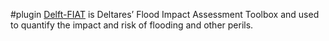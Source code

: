 #plugin 
[Delft-FIAT](https://publicwiki.deltares.nl/display/DFIAT/Delft-FIAT+Home) is Deltares’ Flood Impact Assessment Toolbox and used to quantify the impact and risk of flooding and other perils.